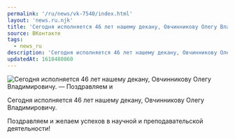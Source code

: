 ```yaml
---
permalink: '/ru/news/vk-7540/index.html'
layout: 'news.ru.njk'
title: 'Сегодня исполняется 46 лет нашему декану, Овчинникову Олегу Владимировичу'
source: ВКонтакте
tags:
  - news_ru
description: 'Сегодня исполняется 46 лет нашему декану, Овчинникову Олегу Владимировичу'
updatedAt: 1618480860
---
```

![Сегодня исполняется 46 лет нашему декану, Овчинникову Олегу Владимировичу. — Поздравляем и](https://sun9-41.userapi.com/sun9-37/impg/RzoI62yoxh8isYkgFr8GKAqeqRLqDBR7wyCFrw/nH69FKTA6Vw.jpg?size=842x591&quality=96&sign=6992a59d46dbc72de08ffc51c3f06f61&c_uniq_tag=AbKFQOU7gCylqePFMfZLYyMqDOpQQ2CSUnbDcnkyvEU&type=album)

Сегодня исполняется 46 лет нашему декану, Овчинникову Олегу Владимировичу.

Поздравляем и желаем успехов в научной и преподавательской деятельности!
